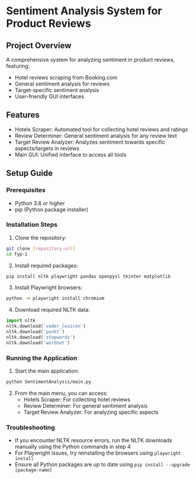 # Sentiment Analysis System for Product Reviews

## Project Overview
A comprehensive system for analyzing sentiment in product reviews, featuring:
- Hotel reviews scraping from Booking.com
- General sentiment analysis for reviews
- Target-specific sentiment analysis
- User-friendly GUI interfaces

## Features
- Hotels Scraper: Automated tool for collecting hotel reviews and ratings
- Review Determiner: General sentiment analysis for any review text
- Target Review Analyzer: Analyzes sentiment towards specific aspects/targets in reviews
- Main GUI: Unified interface to access all tools

## Setup Guide

### Prerequisites
- Python 3.8 or higher
- pip (Python package installer)

### Installation Steps

1. Clone the repository:
```bash
git clone [repository-url]
cd fyp-1
```

2. Install required packages:
```bash
pip install nltk playwright pandas openpyxl tkinter matplotlib
```

3. Install Playwright browsers:
```bash
python -m playwright install chromium
```

4. Download required NLTK data:
```python
import nltk
nltk.download('vader_lexicon')
nltk.download('punkt')
nltk.download('stopwords')
nltk.download('wordnet')
```

### Running the Application

1. Start the main application:
```bash
python SentimentAnalysis/main.py
```

2. From the main menu, you can access:
   - Hotels Scraper: For collecting hotel reviews
   - Review Determiner: For general sentiment analysis
   - Target Review Analyzer: For analyzing specific aspects

### Troubleshooting

- If you encounter NLTK resource errors, run the NLTK downloads manually using the Python commands in step 4
- For Playwright issues, try reinstalling the browsers using `playwright install`
- Ensure all Python packages are up to date using `pip install --upgrade [package-name]`

